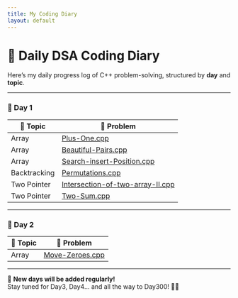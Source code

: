 ```yaml
---
title: My Coding Diary
layout: default
---
```


# 📘 Daily DSA Coding Diary

Here’s my daily progress log of C++ problem-solving, structured by **day** and **topic**.

---

### 📅 Day 1

| 📁 Topic      | 📄 Problem |
|--------------|------------|
| Array        | [Plus-One.cpp](./Array/Plus-One.cpp) |
| Array        | [Beautiful-Pairs.cpp](./Array/Beautiful-Pairs.cpp) |
| Array        | [Search-insert-Position.cpp](./Array/Search-insert-Position.cpp) |
| Backtracking | [Permutations.cpp](./Array/Permutations.cpp) |
| Two Pointer  | [Intersection-of-two-array-II.cpp](./Two%20Pointer/Intersection-of-two-array-II.cpp) |
| Two Pointer  | [Two-Sum.cpp](./Two%20Pointer/Two-Sum.cpp) |

---

### 📅 Day 2

| 📁 Topic | 📄 Problem |
|----------|------------|
| Array    | [Move-Zeroes.cpp](./Array/Move-Zeroes.cpp) |

---

📌 **New days will be added regularly!**  
Stay tuned for Day3, Day4… and all the way to Day300! 🧠🔥
